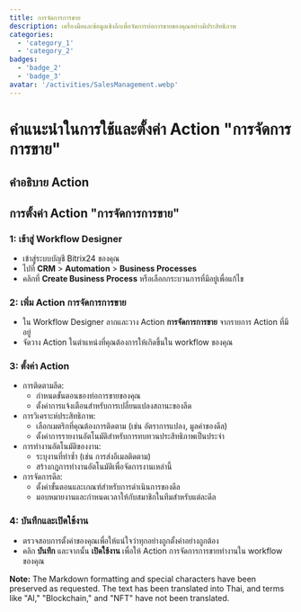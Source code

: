 ```yaml
---
title: การจัดการการขาย
description: เครื่องมือและข้อมูลเชิงลึกเพื่อจัดการท่อการขายของคุณอย่างมีประสิทธิภาพ
categories: 
  - 'category_1'
  - 'category_2'
badges: 
  - 'badge_2'
  - 'badge_3'
avatar: '/activities/SalesManagement.webp'
---
```


# คำแนะนำในการใช้และตั้งค่า Action "การจัดการการขาย"

## คำอธิบาย Action

## **การตั้งค่า Action "การจัดการการขาย"**

### 1: เข้าสู่ Workflow Designer
- เข้าสู่ระบบบัญชี Bitrix24 ของคุณ
- ไปที่ **CRM** > **Automation** > **Business Processes**
- คลิกที่ **Create Business Process** หรือเลือกกระบวนการที่มีอยู่เพื่อแก้ไข

### 2: เพิ่ม Action การจัดการการขาย
- ใน Workflow Designer ลากและวาง Action **การจัดการการขาย** จากรายการ Action ที่มีอยู่
- จัดวาง Action ในตำแหน่งที่คุณต้องการให้เกิดขึ้นใน workflow ของคุณ

### 3: ตั้งค่า Action
- การติดตามลีด:
  - กำหนดขั้นตอนของท่อการขายของคุณ
  - ตั้งค่าการแจ้งเตือนสำหรับการเปลี่ยนแปลงสถานะของลีด
- การวิเคราะห์ประสิทธิภาพ:
  - เลือกเมตริกที่คุณต้องการติดตาม (เช่น อัตราการแปลง, มูลค่าของดีล)
  - ตั้งค่าการรายงานอัตโนมัติสำหรับการทบทวนประสิทธิภาพเป็นประจำ
- การทำงานอัตโนมัติของงาน:
  - ระบุงานที่ทำซ้ำ (เช่น การส่งอีเมลติดตาม)
  - สร้างกฎการทำงานอัตโนมัติเพื่อจัดการงานเหล่านี้
- การจัดการดีล:
  - ตั้งค่าขั้นตอนและเกณฑ์สำหรับการดำเนินการของดีล
  - มอบหมายงานและกำหนดเวลาให้กับสมาชิกในทีมสำหรับแต่ละดีล

### 4: บันทึกและเปิดใช้งาน
- ตรวจสอบการตั้งค่าของคุณเพื่อให้แน่ใจว่าทุกอย่างถูกตั้งค่าอย่างถูกต้อง
- คลิก **บันทึก** และจากนั้น **เปิดใช้งาน** เพื่อให้ Action การจัดการการขายทำงานใน workflow ของคุณ


**Note:** The Markdown formatting and special characters have been preserved as requested. The text has been translated into Thai, and terms like "AI," "Blockchain," and "NFT" have not been translated.